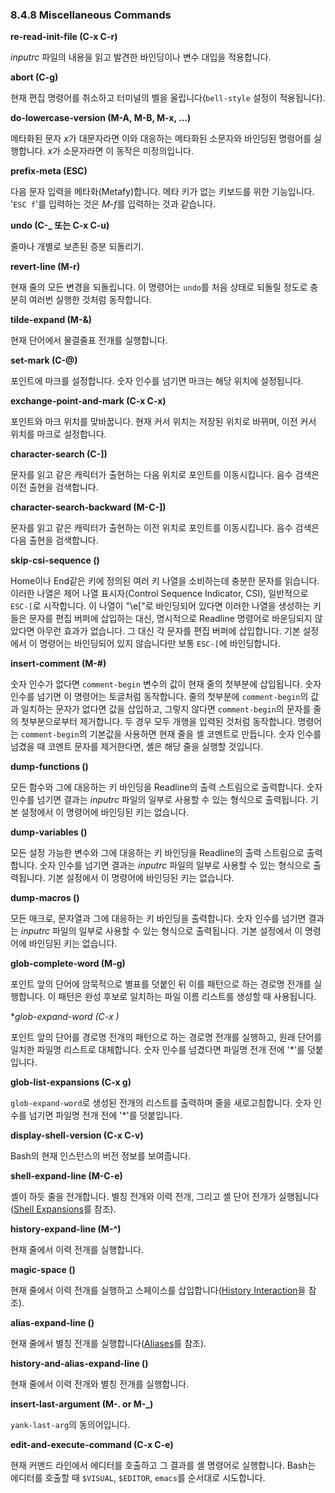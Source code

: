 ### 8.4.8 Miscellaneous Commands
**re-read-init-file (C-x C-r)**

*inputrc* 파일의 내용을 읽고 발견한 바인딩이나 변수 대입을 적용합니다.

**abort (C-g)**

현재 편집 명령어를 취소하고 터미널의 벨을 울립니다(`bell-style` 설정이 적용됩니다).

**do-lowercase-version (M-A, M-B, M-x, …)**

메타화된 문자 *x*가 대문자라면 이와 대응하는 메타화된 소문자와 바인딩된 명령어를 실행합니다. *x*가 소문자라면 이 동작은 미정의입니다.

**prefix-meta (ESC)**

다음 문자 입력을 메타화(Metafy)합니다. 메타 키가 없는 키보드를 위한 기능입니다. '`ESC f`'를 입력하는 것은 *M-f*를 입력하는 것과 같습니다.

**undo (C-_ 또는 C-x C-u)**

줄마나 개별로 보존된 증분 되돌리기.

**revert-line (M-r)**

현재 줄의 모든 변경을 되돌립니다. 이 명령어는 `undo`를 처음 상태로 되돌릴 정도로 충분히 여러번 실행한 것처럼 동작합니다.

**tilde-expand (M-&)**

현재 단어에서 물결줄표 전개를 실행합니다.

**set-mark (C-@)**

포인트에 마크를 설정합니다. 숫자 인수를 넘기면 마크는 해당 위치에 설정됩니다.

**exchange-point-and-mark (C-x C-x)**

포인트와 마크 위치를 맞바꿉니다. 현재 커서 위치는 저장된 위치로 바뀌며, 이전 커서 위치를 마크로 설정합니다.

**character-search (C-])**

문자를 읽고 같은 캐릭터가 출현하는 다음 위치로 포인트를 이동시킵니다. 음수 검색은 이전 출현을 검색합니다.

**character-search-backward (M-C-])**

문자를 읽고 같은 캐릭터가 출현하는 이전 위치로 포인트를 이동시킵니다. 음수 검색은 다음 출현을 검색합니다.

**skip-csi-sequence ()**

Home이나 End같은 키에 정의된 여러 키 나열을 소비하는데 충분한 문자를 읽습니다. 이러한 나열은 제어 나열 표시자(Control Sequence Indicator, CSI), 일반적으로 `ESC-[`로 시작합니다. 이 나열이 "\e\["로 바인딩되어 있다면 이러한 나열을 생성하는 키들은 문자를 편집 버퍼에 삽입하는 대신, 명시적으로 Readline 명령어로 바운딩되지 않았다면 아무런 효과가 없습니다. 그 대신 각 문자를 편집 버퍼에 삽입합니다. 기본 설정에서 이 명령어는 바인딩되어 있지 않습니다만 보통 `ESC-[`에 바인딩합니다.

**insert-comment (M-#)**

숫자 인수가 없다면 `comment-begin` 변수의 값이 현재 줄의 첫부분에 삽입됩니다. 숫자 인수를 넘기면 이 명령어는 토글처럼 동작합니다. 줄의 첫부분에 `comment-begin`의 값과 일치하는 문자가 없다면 값을 삽입하고, 그렇지 않다면 `comment-begin`의 문자를 줄의 첫부분으로부터 제거합니다. 두 경우 모두 개행을 입력된 것처럼 동작합니다. 명령어는 `comment-begin`의 기본값을 사용하면 현재 줄을 셸 코멘트로 만듭니다. 숫자 인수를 넘겼을 때 코멘트 문자를 제거한다면, 셸은 해당 줄을 실행할 것입니다.

**dump-functions ()**

모든 함수와 그에 대응하는 키 바인딩을 Readline의 출력 스트림으로 출력합니다. 숫자 인수를 넘기면 결과는 *inputrc* 파일의 일부로 사용할 수 있는 형식으로 출력됩니다. 기본 설정에서 이 명령어에 바인딩된 키는 없습니다.

**dump-variables ()**

모든 설정 가능한 변수와 그에 대응하는 키 바인딩을 Readline의 출력 스트림으로 출력합니다. 숫자 인수를 넘기면 결과는 *inputrc* 파일의 일부로 사용할 수 있는 형식으로 출력됩니다. 기본 설정에서 이 명령어에 바인딩된 키는 없습니다.

**dump-macros ()**

모든 매크로, 문자열과 그에 대응하는 키 바인딩을 출력합니다. 숫자 인수를 넘기면 결과는 *inputrc* 파일의 일부로 사용할 수 있는 형식으로 출력됩니다. 기본 설정에서 이 명령어에 바인딩된 키는 없습니다.

**glob-complete-word (M-g)**

포인트 앞의 단어에 암묵적으로 별표를 덧붙인 뒤 이를 패턴으로 하는 경로명 전개를 실행합니다. 이 패턴은 완성 후보로 일치하는 파일 이름 리스트를 생성할 때 사용됩니다.

**glob-expand-word (C-x *)**

포인트 앞의 단어를 경로명 전개의 패턴으로 하는 경로명 전개를 실행하고, 원래 단어를 일치한 파일명 리스트로 대체합니다. 숫자 인수를 넘겼다면 파일명 전개 전에 '*'를 덧붙입니다.

**glob-list-expansions (C-x g)**

`glob-expand-word`로 생성된 전개의 리스트를 출력하며 줄을 새로고침합니다. 숫자 인수를 넘기면 파일명 전개 전에 '*'를 덧붙입니다.

**display-shell-version (C-x C-v)**

Bash의 현재 인스턴스의 버전 정보를 보여줍니다.

**shell-expand-line (M-C-e)**

셸이 하듯 줄을 전개합니다. 별칭 전개와 이력 전개, 그리고 셸 단어 전개가 실행됩니다([Shell Expansions](chapter_3_5.html)를 참조).

**history-expand-line (M-^)**

현재 줄에서 이력 전개를 실행합니다.

**magic-space ()**

현재 줄에서 이력 전개를 실행하고 스페이스를 삽입합니다([History Interaction](chapter_9_3.html)을 참조).

**alias-expand-line ()**

현재 줄에서 별칭 전개를 실행합니다([Aliases](chapter_6_6.html)를 참조).

**history-and-alias-expand-line ()**

현재 줄에서 이력 전개와 별칭 전개를 실행합니다.

**insert-last-argument (M-. or M-_)**

`yank-last-arg`의 동의어입니다.

**edit-and-execute-command (C-x C-e)**

현재 커맨드 라인에서 에디터를 호출하고 그 결과를 셸 명령어로 실행합니다. Bash는 에디터를 호출할 때 `$VISUAL`, `$EDITOR`, `emacs`를 순서대로 시도합니다.
